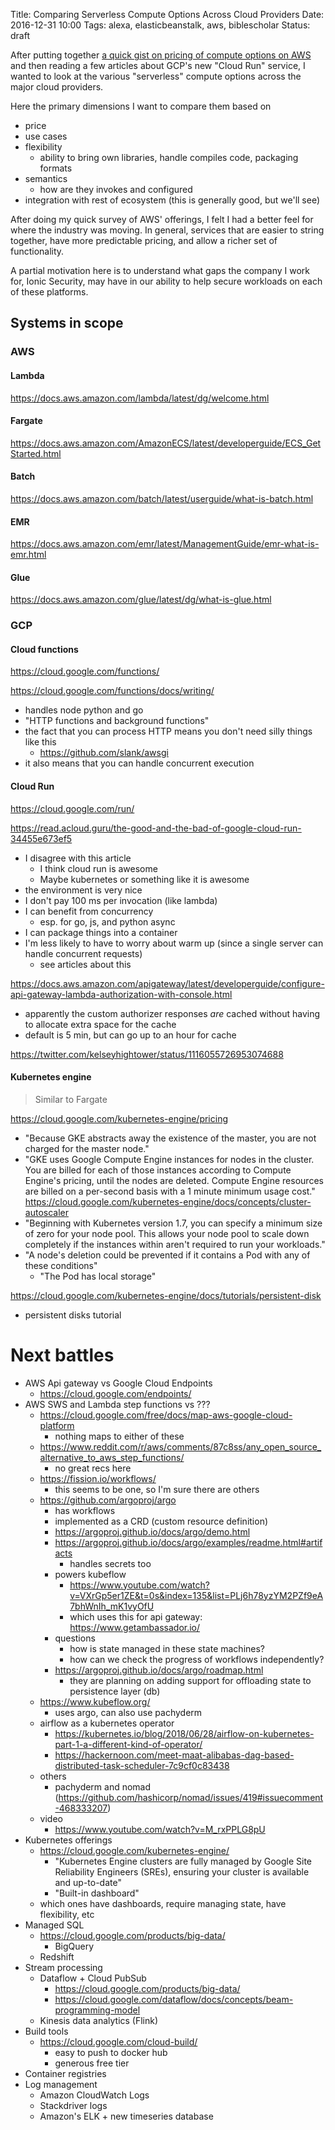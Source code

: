 Title: Comparing Serverless Compute Options Across Cloud Providers
Date: 2016-12-31 10:00
Tags: alexa, elasticbeanstalk, aws, biblescholar
Status: draft


After putting together [a quick gist on pricing of compute options on AWS](https://gist.github.com/turtlemonvh/89ceb82d80bfee10c19db33f45f8a7b4) and then reading a few articles about GCP's new "Cloud Run" service, I wanted to look at the various "serverless" compute options across the major cloud providers.

Here the primary dimensions I want to compare them based on

* price
* use cases
* flexibility
    * ability to bring own libraries, handle compiles code, packaging formats
* semantics
    * how are they invokes and configured
* integration with rest of ecosystem (this is generally good, but we'll see)

After doing my quick survey of AWS' offerings, I felt I had a better feel for where the industry was moving. In general, services that are easier to string together, have more predictable pricing, and allow a richer set of functionality.

A partial motivation here is to understand what gaps the company I work for, Ionic Security, may have in our ability to help secure workloads on each of these platforms.






## Systems in scope

### AWS

#### Lambda

https://docs.aws.amazon.com/lambda/latest/dg/welcome.html

#### Fargate

https://docs.aws.amazon.com/AmazonECS/latest/developerguide/ECS_GetStarted.html

#### Batch

https://docs.aws.amazon.com/batch/latest/userguide/what-is-batch.html

#### EMR

https://docs.aws.amazon.com/emr/latest/ManagementGuide/emr-what-is-emr.html

#### Glue

https://docs.aws.amazon.com/glue/latest/dg/what-is-glue.html

### GCP

#### Cloud functions

https://cloud.google.com/functions/

https://cloud.google.com/functions/docs/writing/
- handles node python and go
- "HTTP functions and background functions"
- the fact that you can process HTTP means you don't need silly things like this
    - https://github.com/slank/awsgi
- it also means that you can handle concurrent execution

#### Cloud Run

https://cloud.google.com/run/

https://read.acloud.guru/the-good-and-the-bad-of-google-cloud-run-34455e673ef5
- I disagree with this article
    - I think cloud run is awesome
    - Maybe kubernetes or something like it is awesome
- the environment is very nice
- I don't pay 100 ms per invocation (like lambda)
- I can benefit from concurrency
    - esp. for go, js, and python async
- I can package things into a container
- I'm less likely to have to worry about warm up (since a single server can handle concurrent requests)
    - see articles about this

https://docs.aws.amazon.com/apigateway/latest/developerguide/configure-api-gateway-lambda-authorization-with-console.html
- apparently the custom authorizer responses *are* cached without having to allocate extra space for the cache
- default is 5 min, but can go up to an hour for cache

https://twitter.com/kelseyhightower/status/1116055726953074688

#### Kubernetes engine

> Similar to Fargate

https://cloud.google.com/kubernetes-engine/pricing
- "Because GKE abstracts away the existence of the master, you are not charged for the master node."
- "GKE uses Google Compute Engine instances for nodes in the cluster. You are billed for each of those instances according to Compute Engine's pricing, until the nodes are deleted. Compute Engine resources are billed on a per-second basis with a 1 minute minimum usage cost."
https://cloud.google.com/kubernetes-engine/docs/concepts/cluster-autoscaler
- "Beginning with Kubernetes version 1.7, you can specify a minimum size of zero for your node pool. This allows your node pool to scale down completely if the instances within aren't required to run your workloads."
- "A node's deletion could be prevented if it contains a Pod with any of these conditions"
    - "The Pod has local storage"

https://cloud.google.com/kubernetes-engine/docs/tutorials/persistent-disk
- persistent disks tutorial


# Next battles

* AWS Api gateway vs Google Cloud Endpoints
    * https://cloud.google.com/endpoints/
* AWS SWS and Lambda step functions vs ???
    * https://cloud.google.com/free/docs/map-aws-google-cloud-platform
        * nothing maps to either of these
    * https://www.reddit.com/r/aws/comments/87c8ss/any_open_source_alternative_to_aws_step_functions/
        * no great recs here
    * https://fission.io/workflows/
        * this seems to be one, so I'm sure there are others
    * https://github.com/argoproj/argo
        * has workflows
        * implemented as a CRD (custom resource definition)
        * https://argoproj.github.io/docs/argo/demo.html
        * https://argoproj.github.io/docs/argo/examples/readme.html#artifacts
            * handles secrets too
        * powers kubeflow
            * https://www.youtube.com/watch?v=VXrGp5er1ZE&t=0s&index=135&list=PLj6h78yzYM2PZf9eA7bhWnIh_mK1vyOfU
            * which uses this for api gateway: https://www.getambassador.io/
        * questions
            * how is state managed in these state machines?
            * how can we check the progress of workflows independently?
        * https://argoproj.github.io/docs/argo/roadmap.html
            * they are planning on adding support for offloading state to persistence layer (db)
    * https://www.kubeflow.org/
        * uses argo, can also use pachyderm
    * airflow as a kubernetes operator
        * https://kubernetes.io/blog/2018/06/28/airflow-on-kubernetes-part-1-a-different-kind-of-operator/
        * https://hackernoon.com/meet-maat-alibabas-dag-based-distributed-task-scheduler-7c9cf0c83438
    * others
        * pachyderm and nomad (https://github.com/hashicorp/nomad/issues/419#issuecomment-468333207)
    * video
        * https://www.youtube.com/watch?v=M_rxPPLG8pU
* Kubernetes offerings
    * https://cloud.google.com/kubernetes-engine/
        * "Kubernetes Engine clusters are fully managed by Google Site Reliability Engineers (SREs), ensuring your cluster is available and up-to-date"
        * "Built-in dashboard"
    * which ones have dashboards, require managing state, have flexibility, etc
* Managed SQL
    * https://cloud.google.com/products/big-data/
        * BigQuery
    * Redshift
* Stream processing
    * Dataflow + Cloud PubSub
        * https://cloud.google.com/products/big-data/
        * https://cloud.google.com/dataflow/docs/concepts/beam-programming-model
    * Kinesis data analytics (Flink)
* Build tools
    * https://cloud.google.com/cloud-build/
        * easy to push to docker hub
        * generous free tier
* Container registries
* Log management
    * Amazon CloudWatch Logs
    * Stackdriver logs
    * Amazon's ELK + new timeseries database
